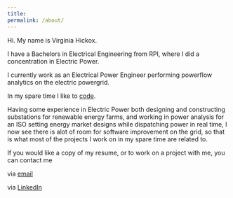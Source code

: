 ```yaml
---
title:
permalink: /about/
---
```



Hi. My name is Virginia Hickox. 

I have a Bachelors in Electrical Engineering from RPI, where I did a concentration in Electric Power. 

I currently work as an Electrical Power Engineer performing powerflow analytics on the electric powergrid.

In my spare time I like to [code](https://github.com/GInxh/). 

Having some experience in Electric Power both designing and constructing substations for renewable energy farms, and working in power analysis for an ISO setting energy market designs while dispatching power in real time, I now see there is alot of room for software improvement on the grid, so that is what most of the projects I work on in my spare time are related to. 

If you would like a copy of my resume, or to work on a project with me, you can contact me

via [email](mailto:vhickox@gmail.com)  

via [LinkedIn](https://www.linkedin.com/in/virginia-hickox)
